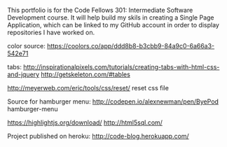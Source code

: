 This portfolio is for the Code Fellows 301: Intermediate Software Development course.  It will help build my skils in creating a Single Page Application, which can be linked to my GitHub account in order to display repositories I have worked on.



color source:  https://coolors.co/app/ddd8b8-b3cbb9-84a9c0-6a66a3-542e71

tabs:  http://inspirationalpixels.com/tutorials/creating-tabs-with-html-css-and-jquery
http://getskeleton.com/#tables

http://meyerweb.com/eric/tools/css/reset/     reset css file

Source for hamburger menu:  http://codepen.io/alexnewman/pen/ByePod hamburger-menu

https://highlightjs.org/download/
http://html5sql.com/

Project published on heroku:  http://code-blog.herokuapp.com/


